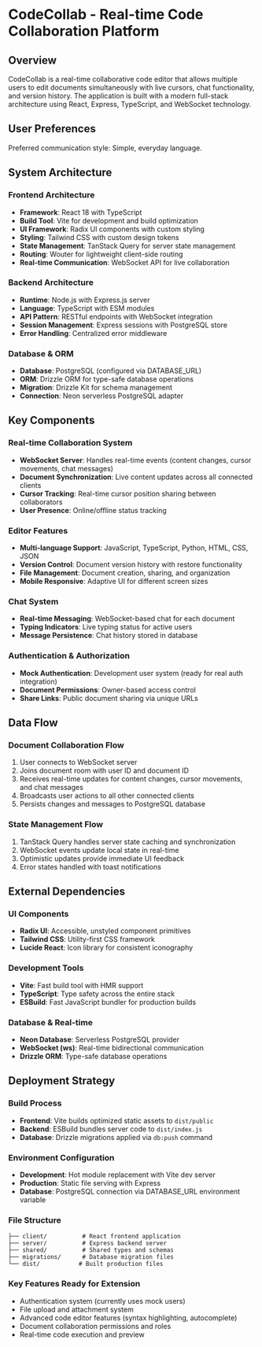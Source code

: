 # CodeCollab - Real-time Code Collaboration Platform

## Overview

CodeCollab is a real-time collaborative code editor that allows multiple users to edit documents simultaneously with live cursors, chat functionality, and version history. The application is built with a modern full-stack architecture using React, Express, TypeScript, and WebSocket technology.

## User Preferences

Preferred communication style: Simple, everyday language.

## System Architecture

### Frontend Architecture
- **Framework**: React 18 with TypeScript
- **Build Tool**: Vite for development and build optimization
- **UI Framework**: Radix UI components with custom styling
- **Styling**: Tailwind CSS with custom design tokens
- **State Management**: TanStack Query for server state management
- **Routing**: Wouter for lightweight client-side routing
- **Real-time Communication**: WebSocket API for live collaboration

### Backend Architecture
- **Runtime**: Node.js with Express.js server
- **Language**: TypeScript with ESM modules
- **API Pattern**: RESTful endpoints with WebSocket integration
- **Session Management**: Express sessions with PostgreSQL store
- **Error Handling**: Centralized error middleware

### Database & ORM
- **Database**: PostgreSQL (configured via DATABASE_URL)
- **ORM**: Drizzle ORM for type-safe database operations
- **Migration**: Drizzle Kit for schema management
- **Connection**: Neon serverless PostgreSQL adapter

## Key Components

### Real-time Collaboration System
- **WebSocket Server**: Handles real-time events (content changes, cursor movements, chat messages)
- **Document Synchronization**: Live content updates across all connected clients
- **Cursor Tracking**: Real-time cursor position sharing between collaborators
- **User Presence**: Online/offline status tracking

### Editor Features
- **Multi-language Support**: JavaScript, TypeScript, Python, HTML, CSS, JSON
- **Version Control**: Document version history with restore functionality
- **File Management**: Document creation, sharing, and organization
- **Mobile Responsive**: Adaptive UI for different screen sizes

### Chat System
- **Real-time Messaging**: WebSocket-based chat for each document
- **Typing Indicators**: Live typing status for active users
- **Message Persistence**: Chat history stored in database

### Authentication & Authorization
- **Mock Authentication**: Development user system (ready for real auth integration)
- **Document Permissions**: Owner-based access control
- **Share Links**: Public document sharing via unique URLs

## Data Flow

### Document Collaboration Flow
1. User connects to WebSocket server
2. Joins document room with user ID and document ID
3. Receives real-time updates for content changes, cursor movements, and chat messages
4. Broadcasts user actions to all other connected clients
5. Persists changes and messages to PostgreSQL database

### State Management Flow
1. TanStack Query handles server state caching and synchronization
2. WebSocket events update local state in real-time
3. Optimistic updates provide immediate UI feedback
4. Error states handled with toast notifications

## External Dependencies

### UI Components
- **Radix UI**: Accessible, unstyled component primitives
- **Tailwind CSS**: Utility-first CSS framework
- **Lucide React**: Icon library for consistent iconography

### Development Tools
- **Vite**: Fast build tool with HMR support
- **TypeScript**: Type safety across the entire stack
- **ESBuild**: Fast JavaScript bundler for production builds

### Database & Real-time
- **Neon Database**: Serverless PostgreSQL provider
- **WebSocket (ws)**: Real-time bidirectional communication
- **Drizzle ORM**: Type-safe database operations

## Deployment Strategy

### Build Process
- **Frontend**: Vite builds optimized static assets to `dist/public`
- **Backend**: ESBuild bundles server code to `dist/index.js`
- **Database**: Drizzle migrations applied via `db:push` command

### Environment Configuration
- **Development**: Hot module replacement with Vite dev server
- **Production**: Static file serving with Express
- **Database**: PostgreSQL connection via DATABASE_URL environment variable

### File Structure
```
├── client/          # React frontend application
├── server/          # Express backend server
├── shared/          # Shared types and schemas
├── migrations/      # Database migration files
└── dist/           # Built production files
```

### Key Features Ready for Extension
- Authentication system (currently uses mock users)
- File upload and attachment system
- Advanced code editor features (syntax highlighting, autocomplete)
- Document collaboration permissions and roles
- Real-time code execution and preview